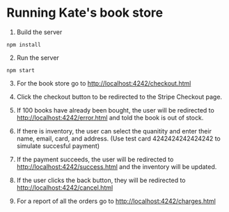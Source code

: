 # Running Kate's book store

1. Build the server

~~~
npm install
~~~

2. Run the server

~~~
npm start
~~~

3. For the book store go to [http://localhost:4242/checkout.html](http://localhost:4242/checkout.html)

4. Click the checkout button to be redirected to the Stripe Checkout page.

5. If 100 books have already been bought, the user will be redirected to [http://localhost:4242/error.html](http://localhost:4242/error.html) and told the book is out of stock.

6. If there is inventory, the user can select the quanitity and enter their name, email, card, and address. (Use test card 4242424242424242 to simulate succesful payment)

7. If the payment succeeds, the user will be redirected to [http://localhost:4242/success.html](http://localhost:4242/success.html) and the inventory will be updated.

8. If the user clicks the back button, they will be redirected to [http://localhost:4242/cancel.html](http://localhost:4242/cancel.html)

9. For a report of all the orders go to [http://localhost:4242/charges.html](http://localhost:4242/charges.html)
